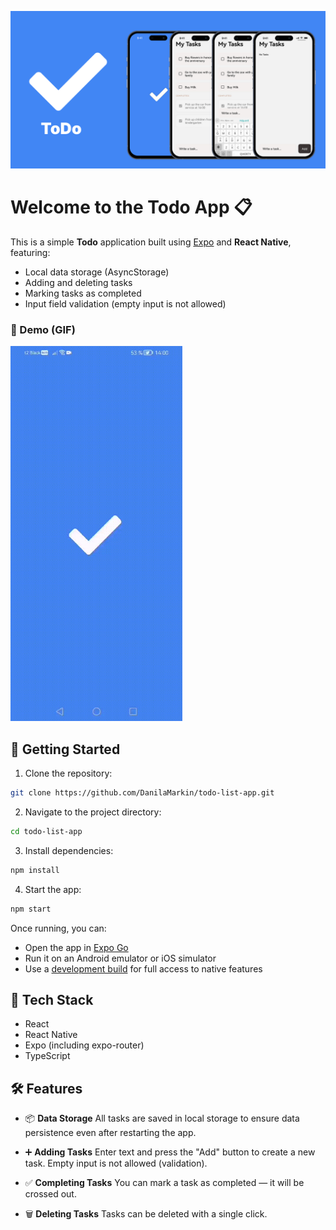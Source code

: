 ![Screenshot](./assets/screens/social-preview.png "Screenshot")

# Welcome to the Todo App 📋

This is a simple **Todo** application built using [Expo](https://expo.dev) and **React Native**, featuring:

- Local data storage (AsyncStorage)
- Adding and deleting tasks
- Marking tasks as completed
- Input field validation (empty input is not allowed)

### 🎥 Demo (GIF)

<img src="./assets/screens/demo.gif" alt="Demo App" height="600"/>

## 🚀 Getting Started

1. Clone the repository:

```bash
git clone https://github.com/DanilaMarkin/todo-list-app.git
```

2. Navigate to the project directory:

```bash
cd todo-list-app
```

3. Install dependencies:

```bash
npm install
```

4. Start the app:

```bash
npm start
```

Once running, you can:

- Open the app in [Expo Go](https://expo.dev/go)
- Run it on an Android emulator or iOS simulator
- Use a [development build](https://docs.expo.dev/develop/development-builds/introduction/) for full access to native features

## 🧩 Tech Stack

- React
- React Native
- Expo (including expo-router)
- TypeScript

## 🛠️ Features

- 📦 **Data Storage**
  All tasks are saved in local storage to ensure data persistence even after restarting the app.

- ➕ **Adding Tasks**
  Enter text and press the "Add" button to create a new task. Empty input is not allowed (validation).

- ✅ **Completing Tasks**
  You can mark a task as completed — it will be crossed out.

- 🗑️ **Deleting Tasks**
  Tasks can be deleted with a single click.
